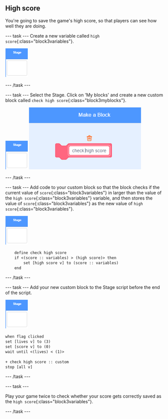 ## High score

You're going to save the game's high score, so that players can see how well they are doing.

\--- task \--- Create a new variable called `high score`{:class="block3variables"}.

![Stage sprite](images/stage-sprite.png)

\--- /task \---

\--- task \--- Select the Stage. Click on 'My blocks' and create a new custom block called `check high score`{:class="block3myblocks"}.

![Stage sprite](images/stage-sprite.png) ![स्क्रीनशॉट](images/dots-custom-1.png)

\--- /task \---

\--- task \--- Add code to your custom block so that the block checks if the current value of `score`{:class="block3variables"} in larger than the value of the `high score`{:class="block3variables"} variable, and then stores the value of `score`{:class="block3variables"} as the new value of `high score`{:class="block3variables"}.

![Stage sprite](images/stage-sprite.png)

```blocks3
    define check high score
    if <(score :: variables) > (high score)> then
        set [high score v] to (score :: variables)
    end
```

\--- /task \---

\--- task \--- Add your new custom block to the Stage script before the end of the script.

![Stage sprite](images/stage-sprite.png)

```blocks3
when flag clicked
set [lives v] to (3)
set [score v] to (0)
wait until <(lives) < (1)>

+ check high score :: custom
stop [all v]
```

\--- /task \---

\--- task \---

Play your game twice to check whether your score gets correctly saved as the `high score`{:class="block3variables"}.

\--- /task \---
